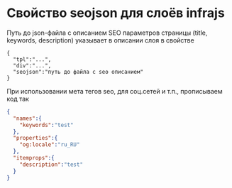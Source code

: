 # Свойство seojson для слоёв infrajs

Путь до json-файла с описанием SEO параметров страницы (title, keywords, description) указывает в описании слоя в свойстве 
```
{
  "tpl":"...",
  "div":"...",
  "seojson":"путь до файла с seo описанием"
}
```

При использовании мета тегов seo, для соц.сетей и т.п., прописываем код так 
```json
{
  "names":{
    "keywords":"test"
  },
  "properties":{
    "og:locale":"ru_RU"
  },
  "itemprops":{
    "description":"test"
  }
}
```
